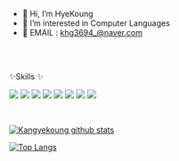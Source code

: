 - 👋 Hi, I’m HyeKoung
- 👀 I’m interested in Computer Languages
- 🌱 EMAIL : khg3694_@naver.com


<!---
Kangyekoung/Kangyekoung is a ✨ special ✨ repository because its `README.md` (this file) appears on your GitHub profile.
You can click the Preview link to take a look at your changes.
--->

<br>
<br>

✨Skills ✨
<!-- https://simpleicons.org/?q=net -->
<img src="https://img.shields.io/badge/-C-A8B9CC?style=flat-square&logo=C&logoColor=black"/> <img src="https://img.shields.io/badge/-JAVA-1e8cbe?style=flat-square&logo=&logoColor=black"/>
<img src="https://img.shields.io/badge/-javascript-f7df1e?style=flat-square&logo=JavaScript&logoColor=black"/> <img src="https://img.shields.io/badge/-.NET-512bd4?style=flat-square&logo=.NET&logoColor=black"/>
<img src="https://img.shields.io/badge/-React-61dafb?style=flat-square&logo=React&logoColor=black"/> <img src="https://img.shields.io/badge/-MySQL-4479A1?style=flat-square&logo=MySQL&logoColor=black"/>
<img src="https://img.shields.io/badge/-CSS-1572B6?style=flat-square&logo=CSS3&logoColor=black"/> <img src="https://img.shields.io/badge/-HTML-E34F26?style=flat-square&logo=HTML5&logoColor=black"/>
<img scr="https://img.shields.io/badge/MogoDB-MogoDB-red"/>

<br>

[![Kangyekoung github stats](https://github-readme-stats.vercel.app/api?username=Kangyekoung&show_icons=true&theme=radical)](https://github.com/Kangyekoung)


[![Top Langs](https://github-readme-stats.vercel.app/api/top-langs/?username=Kangyekoung&layout=compact)](https://github.com/Kangyekoung/github-readme-stats)
